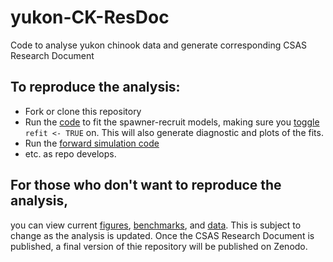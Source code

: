 # yukon-CK-ResDoc
Code to analyse yukon chinook data and generate corresponding CSAS Research Document

## To reproduce the analysis:
 - Fork or clone this repository  
 - Run the [code](https://github.com/Pacific-salmon-assess/yukon-CK-ResDoc/blob/main/analysis/R/SR_all_CUs.R) to fit the spawner-recruit models, making sure you [toggle](https://github.com/Pacific-salmon-assess/yukon-CK-ResDoc/blob/main/analysis/R/SR_all_CUs.R#L12) `refit <- TRUE` on. This will also generate diagnostic and plots of the fits.  
 - Run the [forward simulation code](https://github.com/Pacific-salmon-assess/yukon-CK-ResDoc/blob/main/analysis/R/fwd_sims.R)
 - etc. as repo develops.

## For those who don't want to reproduce the analysis,  
you can view current [figures](https://github.com/Pacific-salmon-assess/yukon-CK-ResDoc/tree/main/analysis/plots), [benchmarks](https://github.com/Pacific-salmon-assess/yukon-CK-ResDoc/blob/main/analysis/data/generated/bench_par_table.csv), and [data](https://github.com/Pacific-salmon-assess/yukon-CK-ResDoc/tree/main/analysis/data/raw). This is subject to change as the analysis is updated. Once the CSAS Research Document is published, a final version of thie repository will be published on Zenodo. 
